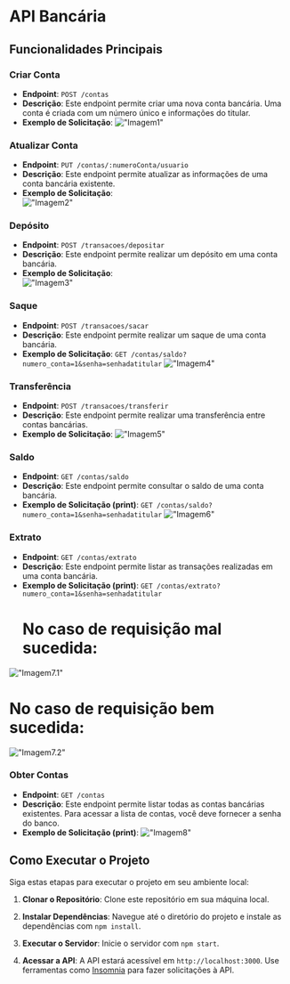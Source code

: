# API Bancária

## Funcionalidades Principais

### Criar Conta

- **Endpoint**: `POST /contas`
- **Descrição**: Este endpoint permite criar uma nova conta bancária. Uma conta é criada com um número único e informações do titular.
- **Exemplo de Solicitação**: 
 !["Imagem1"](./IMGs/1.png)


### Atualizar Conta

- **Endpoint**: `PUT /contas/:numeroConta/usuario`
- **Descrição**: Este endpoint permite atualizar as informações de uma conta bancária existente.
- **Exemplo de Solicitação**:  
 !["Imagem2"](./IMGs/2.png)


### Depósito

- **Endpoint**: `POST /transacoes/depositar`
- **Descrição**: Este endpoint permite realizar um depósito em uma conta bancária.
- **Exemplo de Solicitação**:  
 !["Imagem3"](./IMGs/3.png)


### Saque

- **Endpoint**: `POST /transacoes/sacar`
- **Descrição**: Este endpoint permite realizar um saque de uma conta bancária.
- **Exemplo de Solicitação**: `GET /contas/saldo?numero_conta=1&senha=senhadatitular`
 !["Imagem4"](./IMGs/4.png)


### Transferência

- **Endpoint**: `POST /transacoes/transferir`
- **Descrição**: Este endpoint permite realizar uma transferência entre contas bancárias.
- **Exemplo de Solicitação**: 
 !["Imagem5"](./IMGs/5.png)


### Saldo

- **Endpoint**: `GET /contas/saldo`
- **Descrição**: Este endpoint permite consultar o saldo de uma conta bancária.
- **Exemplo de Solicitação (print)**: `GET /contas/saldo?numero_conta=1&senha=senhadatitular`
  !["Imagem6"](./IMGs/6.png)

### Extrato

- **Endpoint**: `GET /contas/extrato`
- **Descrição**: Este endpoint permite listar as transações realizadas em uma conta bancária.
- **Exemplo de Solicitação (print)**: `GET /contas/extrato?numero_conta=1&senha=senhadatitular`
  # No caso de requisição mal sucedida:
 !["Imagem7.1"](./IMGs/7(badreq).png)
  # No caso de requisição bem sucedida:
 !["Imagem7.2"](./IMGs/7(ok).png)

### Obter Contas

- **Endpoint**: `GET /contas`
- **Descrição**: Este endpoint permite listar todas as contas bancárias existentes. Para acessar a lista de contas, você deve fornecer a senha do banco.
- **Exemplo de Solicitação (print)**:
  !["Imagem8"](./IMGs/8.png)
## Como Executar o Projeto

Siga estas etapas para executar o projeto em seu ambiente local:

1. **Clonar o Repositório**:
 Clone este repositório em sua máquina local.

2. **Instalar Dependências**:
 Navegue até o diretório do projeto e instale as dependências com `npm install`.

3. **Executar o Servidor**:
 Inicie o servidor com `npm start`.

4. **Acessar a API**:
 A API estará acessível em `http://localhost:3000`. Use ferramentas como [Insomnia](https://insomnia.rest/) para fazer solicitações à API.
